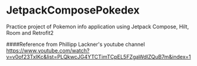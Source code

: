# JetpackComposePokedex
Practice project of Pokemon info application using Jetpack Compose, Hilt, Room and Retrofit2

####Reference from Phillipp Lackner's youtube channel
https://www.youtube.com/watch?v=v0of23TxIKc&list=PLQkwcJG4YTCTimTCpEL5FZgaWdIZQuB7m&index=1
